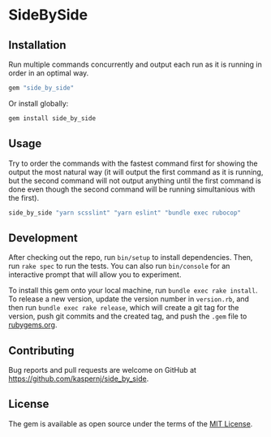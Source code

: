 # SideBySide

## Installation

Run multiple commands concurrently and output each run as it is running in order in an optimal way.

```ruby
gem "side_by_side"
```

Or install globally:

```bash
gem install side_by_side
```

## Usage

Try to order the commands with the fastest command first for showing the output the most natural way (it will output the first command as it is running,
but the second command will not output anything until the first command is done even though the second command will be running simultanious with the first).

```bash
side_by_side "yarn scsslint" "yarn eslint" "bundle exec rubocop"
```

## Development

After checking out the repo, run `bin/setup` to install dependencies. Then, run `rake spec` to run the tests. You can also run `bin/console` for an interactive prompt that will allow you to experiment.

To install this gem onto your local machine, run `bundle exec rake install`. To release a new version, update the version number in `version.rb`, and then run `bundle exec rake release`, which will create a git tag for the version, push git commits and the created tag, and push the `.gem` file to [rubygems.org](https://rubygems.org).

## Contributing

Bug reports and pull requests are welcome on GitHub at https://github.com/kaspernj/side_by_side.

## License

The gem is available as open source under the terms of the [MIT License](https://opensource.org/licenses/MIT).
